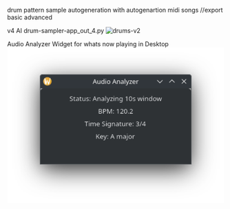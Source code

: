 drum pattern sample autogeneration with autogenartion midi songs //export basic advanced

v4 AI drum-sampler-app_out_4.py
<img width="964" alt="drums-v2" src="[https://github.com/stpf99/-AI_drumsampler/blob/18f19da4b4a5ae9a8a748bbbb6904693a46076f8/v7.png)">

Audio Analyzer Widget for whats now playing in Desktop
<img width="964" alt="widget" src="https://github.com/stpf99/-AI_drumsampler/blob/d3f14c56e14dd61377c374627b5780b737b47893/pomiary%20audio1.png">




